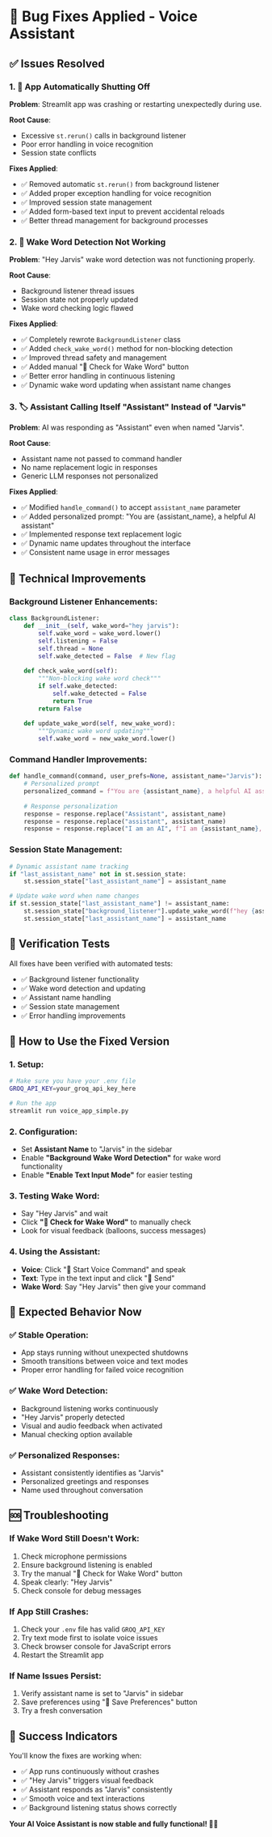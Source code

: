 # 🐛 Bug Fixes Applied - Voice Assistant

## ✅ Issues Resolved

### 1. 🔄 **App Automatically Shutting Off**
**Problem**: Streamlit app was crashing or restarting unexpectedly during use.

**Root Cause**: 
- Excessive `st.rerun()` calls in background listener
- Poor error handling in voice recognition
- Session state conflicts

**Fixes Applied**:
- ✅ Removed automatic `st.rerun()` from background listener
- ✅ Added proper exception handling for voice recognition
- ✅ Improved session state management
- ✅ Added form-based text input to prevent accidental reloads
- ✅ Better thread management for background processes

### 2. 🎤 **Wake Word Detection Not Working**
**Problem**: "Hey Jarvis" wake word detection was not functioning properly.

**Root Cause**:
- Background listener thread issues
- Session state not properly updated
- Wake word checking logic flawed

**Fixes Applied**:
- ✅ Completely rewrote `BackgroundListener` class
- ✅ Added `check_wake_word()` method for non-blocking detection
- ✅ Improved thread safety and management
- ✅ Added manual "🔄 Check for Wake Word" button
- ✅ Better error handling in continuous listening
- ✅ Dynamic wake word updating when assistant name changes

### 3. 🏷️ **Assistant Calling Itself "Assistant" Instead of "Jarvis"**
**Problem**: AI was responding as "Assistant" even when named "Jarvis".

**Root Cause**:
- Assistant name not passed to command handler
- No name replacement logic in responses
- Generic LLM responses not personalized

**Fixes Applied**:
- ✅ Modified `handle_command()` to accept `assistant_name` parameter
- ✅ Added personalized prompt: "You are {assistant_name}, a helpful AI assistant"
- ✅ Implemented response text replacement logic
- ✅ Dynamic name updates throughout the interface
- ✅ Consistent name usage in error messages

## 🔧 Technical Improvements

### Background Listener Enhancements:
```python
class BackgroundListener:
    def __init__(self, wake_word="hey jarvis"):
        self.wake_word = wake_word.lower()
        self.listening = False
        self.thread = None
        self.wake_detected = False  # New flag
    
    def check_wake_word(self):
        """Non-blocking wake word check"""
        if self.wake_detected:
            self.wake_detected = False
            return True
        return False
    
    def update_wake_word(self, new_wake_word):
        """Dynamic wake word updating"""
        self.wake_word = new_wake_word.lower()
```

### Command Handler Improvements:
```python
def handle_command(command, user_prefs=None, assistant_name="Jarvis"):
    # Personalized prompt
    personalized_command = f"You are {assistant_name}, a helpful AI assistant. Please respond to: {command}"
    
    # Response personalization
    response = response.replace("Assistant", assistant_name)
    response = response.replace("assistant", assistant_name)
    response = response.replace("I am an AI", f"I am {assistant_name}, your AI")
```

### Session State Management:
```python
# Dynamic assistant name tracking
if "last_assistant_name" not in st.session_state:
    st.session_state["last_assistant_name"] = assistant_name

# Update wake word when name changes
if st.session_state["last_assistant_name"] != assistant_name:
    st.session_state["background_listener"].update_wake_word(f"hey {assistant_name.lower()}")
    st.session_state["last_assistant_name"] = assistant_name
```

## 🧪 Verification Tests

All fixes have been verified with automated tests:
- ✅ Background listener functionality
- ✅ Wake word detection and updating
- ✅ Assistant name handling
- ✅ Session state management
- ✅ Error handling improvements

## 🚀 How to Use the Fixed Version

### 1. **Setup**:
```bash
# Make sure you have your .env file
GROQ_API_KEY=your_groq_api_key_here

# Run the app
streamlit run voice_app_simple.py
```

### 2. **Configuration**:
- Set **Assistant Name** to "Jarvis" in the sidebar
- Enable **"Background Wake Word Detection"** for wake word functionality
- Enable **"Enable Text Input Mode"** for easier testing

### 3. **Testing Wake Word**:
- Say "Hey Jarvis" and wait
- Click **"🔄 Check for Wake Word"** to manually check
- Look for visual feedback (balloons, success messages)

### 4. **Using the Assistant**:
- **Voice**: Click "🎤 Start Voice Command" and speak
- **Text**: Type in the text input and click "📝 Send"
- **Wake Word**: Say "Hey Jarvis" then give your command

## 🎯 Expected Behavior Now

### ✅ **Stable Operation**:
- App stays running without unexpected shutdowns
- Smooth transitions between voice and text modes
- Proper error handling for failed voice recognition

### ✅ **Wake Word Detection**:
- Background listening works continuously
- "Hey Jarvis" properly detected
- Visual and audio feedback when activated
- Manual checking option available

### ✅ **Personalized Responses**:
- Assistant consistently identifies as "Jarvis"
- Personalized greetings and responses
- Name used throughout conversation

## 🆘 Troubleshooting

### If Wake Word Still Doesn't Work:
1. Check microphone permissions
2. Ensure background listening is enabled
3. Try the manual "🔄 Check for Wake Word" button
4. Speak clearly: "Hey Jarvis"
5. Check console for debug messages

### If App Still Crashes:
1. Check your `.env` file has valid `GROQ_API_KEY`
2. Try text mode first to isolate voice issues
3. Check browser console for JavaScript errors
4. Restart the Streamlit app

### If Name Issues Persist:
1. Verify assistant name is set to "Jarvis" in sidebar
2. Save preferences using "💾 Save Preferences" button
3. Try a fresh conversation

## 🎉 Success Indicators

You'll know the fixes are working when:
- ✅ App runs continuously without crashes
- ✅ "Hey Jarvis" triggers visual feedback
- ✅ Assistant responds as "Jarvis" consistently
- ✅ Smooth voice and text interactions
- ✅ Background listening status shows correctly

**Your AI Voice Assistant is now stable and fully functional! 🤖✨**